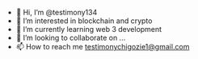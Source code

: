 - 👋 Hi, I’m @testimony134
- 👀 I’m interested in blockchain and crypto
- 🌱 I’m currently learning web 3 development 
- 💞️ I’m looking to collaborate on ...
- 📫 How to reach me testimonychigozie1@gmail.com

<!---
testimony134/testimony134 is a ✨ special ✨ repository because its `README.md` (this file) appears on your GitHub profile.
You can click the Preview link to take a look at your changes.
--->
